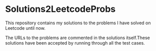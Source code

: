 # Solutions2LeetcodeProbs
This repository contains my solutions to the problems I have solved on Leetcode until now.


The URLs to the problems are commented in the solutions itself.These solutions have been accepted by running through all the test cases.
